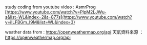 study coding from youtube video : AsmrProg  
[https://www.youtube.com/watch?v=PlpM2LJWu-s&list=WL&index=2&t=877s](https://www.youtube.com/watch?v=iILFBGm_I9M&list=WL&index=3)  

weather data from : https://openweathermap.org/api
天氣資料來源 ： https://openweathermap.org/api
